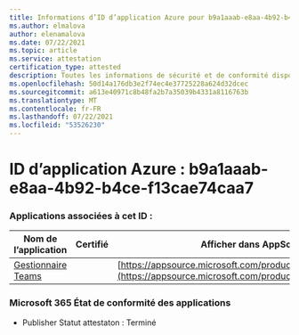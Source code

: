 ```yaml
---
title: Informations d’ID d’application Azure pour b9a1aaab-e8aa-4b92-b4ce-f13cae74caa7
ms.author: elmalova
author: elenamalova
ms.date: 07/22/2021
ms.topic: article
ms.service: attestation
certification_type: attested
description: Toutes les informations de sécurité et de conformité disponibles pour b9a1aaab-e8aa-4b92-b4ce-f13cae74caa7.
ms.openlocfilehash: 50d14a176db3e2f74ec4e37725228a624d32dcec
ms.sourcegitcommit: a613e40971c8b48fa2b7a35039b4331a8116763b
ms.translationtype: MT
ms.contentlocale: fr-FR
ms.lasthandoff: 07/22/2021
ms.locfileid: "53526230"
---
```

# <a name="azure-app-id-b9a1aaab-e8aa-4b92-b4ce-f13cae74caa7"></a>ID d’application Azure : b9a1aaab-e8aa-4b92-b4ce-f13cae74caa7


### <a name="apps-associated-with-this-id"></a>Applications associées à cet ID :
| **Nom de l’application** | **Certifié** | **Afficher dans AppSource** |
|--------------|---------------|-----------------------|
| [Gestionnaire Teams](https://docs.microsoft.com/microsoft-365-app-certification/forward/WA200000764) |  | [https://appsource.microsoft.com/product/office/WA200000764](https://appsource.microsoft.com/product/office/WA200000764) |

### <a name="microsoft-365-app-compliance-status"></a>Microsoft 365 État de conformité des applications
- Publisher Statut attestaton : Terminé
